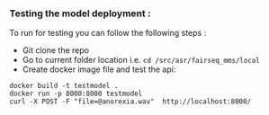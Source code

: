 ### Testing the model deployment :  
To run for testing  you can follow the following steps : 

- Git clone the repo
- Go to current folder location i.e. ``` cd /src/asr/fairseq_mms/local ```
- Create docker image file and test the api:  
```
docker build -t testmodel .
docker run -p 8000:8000 testmodel
curl -X POST -F "file=@anorexia.wav"  http://localhost:8000/
```
